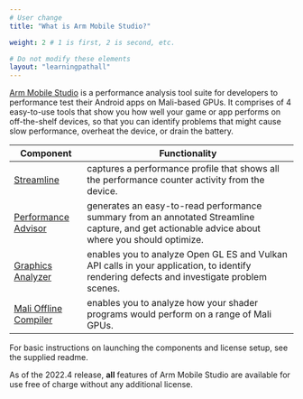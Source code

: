 ```yaml
---
# User change
title: "What is Arm Mobile Studio?"

weight: 2 # 1 is first, 2 is second, etc.

# Do not modify these elements
layout: "learningpathall"
---
```

[Arm Mobile Studio](https://developer.arm.com/Tools%20and%20Software/Arm%20Mobile%20Studio) is a performance analysis tool suite for developers to performance test their Android apps on Mali-based GPUs. It comprises of 4 easy-to-use tools that show you how well your game or app performs on off-the-shelf devices, so that you can identify problems that might cause slow performance, overheat the device, or drain the battery. 

| Component | Functionality |
|----------|-------------|
| [Streamline](https://developer.arm.com/Tools%20and%20Software/Streamline%20Performance%20Analyzer) | captures a performance profile that shows all the performance counter activity from the device. |
| [Performance Advisor](https://developer.arm.com/Tools%20and%20Software/Performance%20Advisor) | generates an easy-to-read performance summary from an annotated Streamline capture, and get actionable advice about where you should optimize. |
| [Graphics Analyzer](https://developer.arm.com/Tools%20and%20Software/Graphics%20Analyzer) | enables you to analyze Open GL ES and Vulkan API calls in your application, to identify rendering defects and investigate problem scenes. |
| [Mali Offline Compiler](https://developer.arm.com/Tools%20and%20Software/Mali%20Offline%20Compiler) | enables you to analyze how your shader programs would perform on a range of Mali GPUs. |

For basic instructions on launching the components and license setup, see the supplied readme.

As of the 2022.4 release, **all** features of Arm Mobile Studio are available for use free of charge without any additional license.
